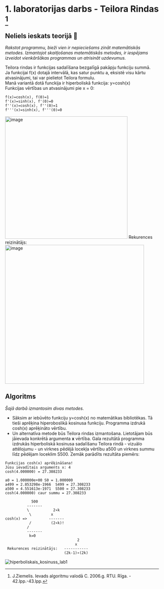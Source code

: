 # 1. laboratorijas darbs - Teilora Rindas [^1]
## Neliels ieskats teorijā :mag_right:  
_Rakstot programmu, bieži vien ir nepieciešams zināt matemātiskās metodes. Izmantojot skaitļošanas matemātiskās metodes, ir iespējams izveidot vienkāršākas programmas un atrisināt uzdevumus._ 

Teilora rindas ir funkcijas sadalīšana bezgalīgā pakāpju funkciju summā.  
Ja funkcijai f(x) dotajā intervālā, kas satur punktu a, eksistē visu kārtu atvasinājumi, tai var pielietot Teilora formulu.  
Manā variantā dotā funckija ir hiperboliskā funkcija: y=cosh(x)  
Funkcijas vērtības un atvasinājumi pie x = 0:  
```
f(x)=cosh(x), f(0)=1
f'(x)=sinh(x), f'(0)=0
f''(x)=cosh(x), f''(0)=1
f'''(x)=sinh(x), f'''(0)=0
```
<img width="401" alt="image" src="https://user-images.githubusercontent.com/112925785/213489970-2cd0acfc-f491-41bb-9ab5-03ec6af1359d.png">  
Rekurences reizinātājs: <img width="455" alt="image" src="https://user-images.githubusercontent.com/112925785/213495096-c1b618cf-ec1d-440c-b0ef-ca19b3419040.png">


## Algoritms  
_Šajā darbā izmantosim divas metodes._ 
- Sāksim ar iebūvēto funkciju y=cosh(x) no matemātikas bibliotēkas. Tā tieši aprēķina hiperoboslikā kosinusa funkciju. Programma izdrukā cosh(x) aprēķināto vērtību.   
- Un alternatīva metode būs Teilora rindas izmantošana. Lietotājam būs jāievada konkrētā argumenta **x** vērtība. Gala rezultātā programma izdrukās hiperboliskā kosinusa sadalīšanu Teilora rindā - vizuālo attēlojumu - un virknes pēdējā locekļa vērtību a500 un virknes summu līdz pēdējam loceklim S500. Zemāk parādīts rezultāta piemērs:  
```
Funkcijas cosh(x) aprēķināšana!
Jūsu ievadītais arguments x: 4
cosh(4.000000) = 27.308233 

a0 = 1.000000e+00 S0 = 1.000000
a499 = 2.853298e-1966  S499 = 27.308233
a500 = 4.551613e-1971  S500 = 27.308233
cosh(4.000000) caur summu = 27.308233 

            500                              
          -------                            
          \           2∗k                        
           \         x                         
cosh(x) =>          -------                        
           /         (2∗k)!                         
          /                                  
          -------                            
           k=0                               
                                 2            
                                x           
 Rekurences reizinātājs:   -----------          
                           (2k-1)∗(2k)            

```
![hiperboliskais_kosinuss_lab1](https://user-images.githubusercontent.com/112925785/213790974-13a88fcb-94da-4730-94e9-e2d43c413b8d.png)


[^1]: J.Ziemelis. Ievads algoritmu valodā C. 2006.g. RTU. Rīga. - 42.lpp.-43.lpp.

